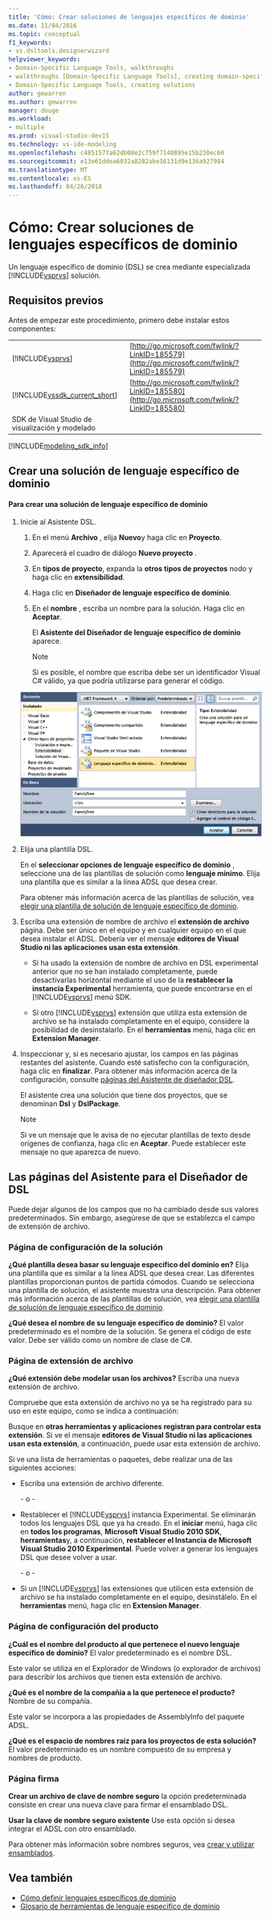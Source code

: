 ```yaml
---
title: 'Cómo: Crear soluciones de lenguajes específicos de dominio'
ms.date: 11/04/2016
ms.topic: conceptual
f1_keywords:
- vs.dsltools.designerwizard
helpviewer_keywords:
- Domain-Specific Language Tools, walkthroughs
- walkthroughs [Domain-Specific Language Tools], creating domain-specific language
- Domain-Specific Language Tools, creating solutions
author: gewarren
ms.author: gewarren
manager: douge
ms.workload:
- multiple
ms.prod: visual-studio-dev15
ms.technology: vs-ide-modeling
ms.openlocfilehash: c4851577a62db08e2c759f7140895e15b230ec60
ms.sourcegitcommit: e13e61ddea6032a8282abe16131d9e136a927984
ms.translationtype: MT
ms.contentlocale: es-ES
ms.lasthandoff: 04/26/2018
---
```

# <a name="how-to-create-a-domain-specific-language-solution"></a>Cómo: Crear soluciones de lenguajes específicos de dominio
Un lenguaje específico de dominio (DSL) se crea mediante especializada [!INCLUDE[vsprvs](../code-quality/includes/vsprvs_md.md)] solución.

## <a name="prerequisites"></a>Requisitos previos
 Antes de empezar este procedimiento, primero debe instalar estos componentes:

|||
|-|-|
|[!INCLUDE[vsprvs](../code-quality/includes/vsprvs_md.md)]|[http://go.microsoft.com/fwlink/?LinkID=185579](http://go.microsoft.com/fwlink/?LinkID=185579)|
|[!INCLUDE[vssdk_current_short](../modeling/includes/vssdk_current_short_md.md)]|[http://go.microsoft.com/fwlink/?LinkID=185580](http://go.microsoft.com/fwlink/?LinkID=185580)|
|SDK de Visual Studio de visualización y modelado||


[!INCLUDE[modeling_sdk_info](includes/modeling_sdk_info.md)]


## <a name="creating-a-domain-specific-language-solution"></a>Crear una solución de lenguaje específico de dominio

#### <a name="to-create-a-domain-specific-language-solution"></a>Para crear una solución de lenguaje específico de dominio

1.  Inicie al Asistente DSL.

    1.  En el menú **Archivo** , elija **Nuevo**y haga clic en **Proyecto**.

    2.  Aparecerá el cuadro de diálogo **Nuevo proyecto** .

    3.  En **tipos de proyecto**, expanda la **otros tipos de proyectos** nodo y haga clic en **extensibilidad**.

    4.  Haga clic en **Diseñador de lenguaje específico de dominio**.

    5.  En el **nombre** , escriba un nombre para la solución. Haga clic en **Aceptar**.

         El **Asistente del Diseñador de lenguaje específico de dominio** aparece.

        > [!NOTE]
        >  Si es posible, el nombre que escriba debe ser un identificador Visual C# válido, ya que podría utilizarse para generar el código.

     ![Cuadro de diálogo DSL crear](../modeling/media/create_dsldialog.png "Create_DSLDialog")

2.  Elija una plantilla DSL.

     En el **seleccionar opciones de lenguaje específico de dominio** , seleccione una de las plantillas de solución como **lenguaje mínimo**. Elija una plantilla que es similar a la línea ADSL que desea crear.

     Para obtener más información acerca de las plantillas de solución, vea [elegir una plantilla de solución de lenguaje específico de dominio](../modeling/choosing-a-domain-specific-language-solution-template.md).

3.  Escriba una extensión de nombre de archivo el **extensión de archivo** página. Debe ser único en el equipo y en cualquier equipo en el que desea instalar el ADSL. Debería ver el mensaje **editores de Visual Studio ni las aplicaciones usan esta extensión**.

    -   Si ha usado la extensión de nombre de archivo en DSL experimental anterior que no se han instalado completamente, puede desactivarlas horizontal mediante el uso de la **restablecer la instancia Experimental** herramienta, que puede encontrarse en el [!INCLUDE[vsprvs](../code-quality/includes/vsprvs_md.md)] menú SDK.

    -   Si otro [!INCLUDE[vsprvs](../code-quality/includes/vsprvs_md.md)] extensión que utiliza esta extensión de archivo se ha instalado completamente en el equipo, considere la posibilidad de desinstalarlo. En el **herramientas** menú, haga clic en **Extension Manager**.

4.  Inspeccionar y, si es necesario ajustar, los campos en las páginas restantes del asistente. Cuando esté satisfecho con la configuración, haga clic en **finalizar**. Para obtener más información acerca de la configuración, consulte [páginas del Asistente de diseñador DSL](#settings).

     El asistente crea una solución que tiene dos proyectos, que se denominan **Dsl** y **DslPackage**.

    > [!NOTE]
    >  Si ve un mensaje que le avisa de no ejecutar plantillas de texto desde orígenes de confianza, haga clic en **Aceptar**. Puede establecer este mensaje no que aparezca de nuevo.

##  <a name="settings"></a> Las páginas del Asistente para el Diseñador de DSL
 Puede dejar algunos de los campos que no ha cambiado desde sus valores predeterminados. Sin embargo, asegúrese de que se establezca el campo de extensión de archivo.

### <a name="solution-settings-page"></a>Página de configuración de la solución
 **¿Qué plantilla desea basar su lenguaje específico del dominio en?**
Elija una plantilla que es similar a la línea ADSL que desea crear. Las diferentes plantillas proporcionan puntos de partida cómodos. Cuando se selecciona una plantilla de solución, el asistente muestra una descripción. Para obtener más información acerca de las plantillas de solución, vea [elegir una plantilla de solución de lenguaje específico de dominio](../modeling/choosing-a-domain-specific-language-solution-template.md).

 **¿Qué desea el nombre de su lenguaje específico de dominio?**
El valor predeterminado es el nombre de la solución. Se genera el código de este valor. Debe ser válido como un nombre de clase de C#.

### <a name="file-extension-page"></a>Página de extensión de archivo
 **¿Qué extensión debe modelar usan los archivos?**
Escriba una nueva extensión de archivo.

 Compruebe que esta extensión de archivo no ya se ha registrado para su uso en este equipo, como se indica a continuación:

 Busque en **otras herramientas y aplicaciones registran para controlar esta extensión**. Si ve el mensaje **editores de Visual Studio ni las aplicaciones usan esta extensión**, a continuación, puede usar esta extensión de archivo.

 Si ve una lista de herramientas o paquetes, debe realizar una de las siguientes acciones:

-   Escriba una extensión de archivo diferente.

     \- o -

-   Restablecer el [!INCLUDE[vsprvs](../code-quality/includes/vsprvs_md.md)] instancia Experimental. Se eliminarán todos los lenguajes DSL que ya ha creado. En el **iniciar** menú, haga clic en **todos los programas**, **Microsoft Visual Studio 2010 SDK**, **herramientas**y, a continuación, **restablecer el Instancia de Microsoft Visual Studio 2010 Experimental**. Puede volver a generar los lenguajes DSL que desee volver a usar.

     \- o -

-   Si un [!INCLUDE[vsprvs](../code-quality/includes/vsprvs_md.md)] las extensiones que utilicen esta extensión de archivo se ha instalado completamente en el equipo, desinstálelo. En el **herramientas** menú, haga clic en **Extension Manager**.

### <a name="product-settings-page"></a>Página de configuración del producto
 **¿Cuál es el nombre del producto al que pertenece el nuevo lenguaje específico de dominio?**
El valor predeterminado es el nombre DSL.

 Este valor se utiliza en el Explorador de Windows (o explorador de archivos) para describir los archivos que tienen esta extensión de archivo.

 **¿Qué es el nombre de la compañía a la que pertenece el producto?**
Nombre de su compañía.

 Este valor se incorpora a las propiedades de AssemblyInfo del paquete ADSL.

 **¿Qué es el espacio de nombres raíz para los proyectos de esta solución?**
El valor predeterminado es un nombre compuesto de su empresa y nombres de producto.

### <a name="signing-page"></a>Página firma
 **Crear un archivo de clave de nombre seguro** la opción predeterminada consiste en crear una nueva clave para firmar el ensamblado DSL.

 **Usar la clave de nombre seguro existente** Use esta opción si desea integrar el ADSL con otro ensamblado.

 Para obtener más información sobre nombres seguros, vea [crear y utilizar ensamblados](http://go.microsoft.com/fwlink/?LinkId=186073).

## <a name="see-also"></a>Vea también

- [Cómo definir lenguajes específicos de dominio](../modeling/how-to-define-a-domain-specific-language.md)
- [Glosario de herramientas de lenguaje específico de dominio](http://msdn.microsoft.com/ca5e84cb-a315-465c-be24-76aa3df276aa)
